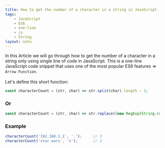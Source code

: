 ```yaml
---
title: How to get the number of a character in a string in JavaScript
tags:
    - JavaScript
    - ES6
    - one-line
    - js
    - String
layout: note
---
```




In this Article we will go through how to get the number of a character in a string only using single line of code in JavaScript.
This is a one-line JavaScript code snippet that uses one of the most popular ES6 features => `Arrow Function`.
<br/>
<br/>
Let's define this short function:

```js {.wrap}
const characterCount = (str, char) => str.split(char).length - 1;
```

### Or

```js {.wrap}
const characterCount = (str, char) => str.replace((new RegExp(String.raw`[^${char}]`, 'g')), '').length;
```

### Example

```js {.wrap}
characterCount('192.168.1.1', '.');     // 3
characterCount('star wars', 's');       // 2
```